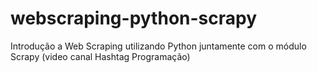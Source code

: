 # webscraping-python-scrapy
Introdução a Web Scraping utilizando Python juntamente com o módulo Scrapy (video canal Hashtag Programação)
